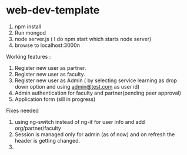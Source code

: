 # web-dev-template
1. npm install
2. Run mongod
3. node server.js ( I do npm start which starts node server)
4. browse to localhost:3000n




Working features :
1. Register new user as partner.
2. Register new user as faculty.
3. Register new user as Admin ( by selecting service learning as drop down option and using admin@test.com as user id)
4. Admin authentication for faculty and partner(pending peer approval)
5. Application form (sill in progress)



Fixes needed
1. using ng-switch instead of ng-if for user info and add org/partner/faculty
2. Session is managed only for admin (as of now) and on refresh the header is getting changed.
3.